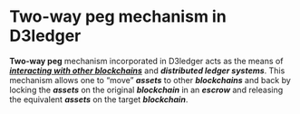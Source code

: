 # Two-way peg mechanism in D3ledger

**Two-way peg** mechanism incorporated in D3ledger acts as the means
of [**_interacting with other blockchains_**](https://blockstream.com/sidechains.pdf "Back, A., Corallo, M., Dashjr, L.,
Friedenbach, M., Maxwell, G., Miller, A.,
Wuille, P. (2015, October 22). Enabling
Blockchain Innovations with Pegged
Sidechains") and **_distributed ledger systems_**.
This mechanism allows one to “move” **_assets_** to other **_blockchains_** and
back by locking the **_assets_** on the original **_blockchain_** in an **_escrow_**
and releasing the equivalent **_assets_** on the target **_blockchain_**.
